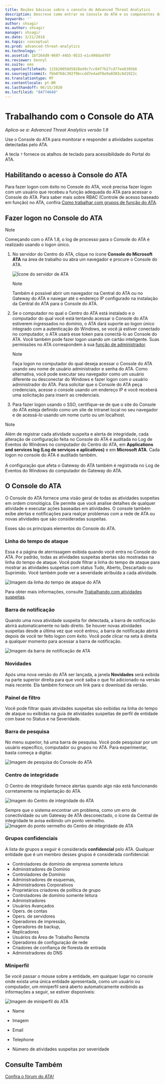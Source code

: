 ```yaml
---
title: Noções básicas sobre o console do Advanced Threat Analytics
description: Descreve como entrar no Console do ATA e os componentes do console
keywords: ''
author: shsagir
ms.author: shsagir
manager: shsagir
ms.date: 3/21/2018
ms.topic: conceptual
ms.prod: advanced-threat-analytics
ms.technology: ''
ms.assetid: 1bf264d9-9697-44b5-9533-e1c498da4f07
ms.reviewer: bennyl
ms.suite: ems
ms.openlocfilehash: 115b20058d5828ed9c7cc04f7b27cd77ee839566
ms.sourcegitcommit: fbb0768c392f9bccdd7e4adf0e9a0303c8d1922c
ms.translationtype: MT
ms.contentlocale: pt-BR
ms.lasthandoff: 06/15/2020
ms.locfileid: "84774648"
---
```

# <a name="working-with-the-ata-console"></a>Trabalhando com o Console do ATA


*Aplica-se a: Advanced Threat Analytics versão 1.9*

Use o Console do ATA para monitorar e responder a atividades suspeitas detectadas pelo ATA.

A tecla `?` fornece os atalhos de teclado para acessibilidade do Portal do ATA. 

## <a name="enabling-access-to-the-ata-console"></a>Habilitando o acesso à Console do ATA
Para fazer logon com êxito no Console do ATA, você precisa fazer logon com um usuário que recebeu a função adequada do ATA para acessar o Console do ATA. Para saber mais sobre RBAC (Controle de acesso baseado em função) no ATA, confira [Como trabalhar com grupos de função do ATA](ata-role-groups.md).

## <a name="logging-into-the-ata-console"></a>Fazer logon no Console do ATA

>[!NOTE]
 > Começando com o ATA 1.8, o log de processo para o Console do ATA é realizado usando o logon único.

1. No servidor do Centro do ATA, clique no ícone **Console do Microsoft ATA** na área de trabalho ou abra um navegador e procure o Console do ATA.

    ![Ícone do servidor de ATA](media/ata-server-icon.png)

   >[!NOTE]
   > Também é possível abrir um navegador na Central do ATA ou no Gateway do ATA e navegar até o endereço IP configurado na instalação da Central do ATA para o Console do ATA.    

2. Se o computador no qual o Centro do ATA está instalado e o computador do qual você está tentando acessar o Console do ATA estiverem ingressados no domínio, o ATA dará suporte ao logon único integrado com a autenticação do Windows, se você já estiver conectado no computador, o ATA usará esse token para conectá-lo ao Console do ATA. Você também pode fazer logon usando um cartão inteligente. Suas permissões no ATA correspondem à sua [função de administrador](ata-role-groups.md).

   > [!NOTE]
   > Faça logon no computador do qual deseja acessar o Console do ATA usando seu nome de usuário administrador e senha do ATA. Como alternativa, você pode executar seu navegador como um usuário diferente ou desconectar do Windows e fazer logon com o usuário administrador do ATA. Para solicitar que o Console do ATA peça credenciais, acesse o console usando um endereço IP e você receberá uma solicitação para inserir as credenciais.

3. Para fazer logon usando o SSO, certifique-se de que o site do Console do ATA esteja definido como um site de intranet local no seu navegador e de acessá-lo usando um nome curto ou um localhost.

> [!NOTE]
> Além de registrar cada atividade suspeita e alerta de integridade, cada alteração de configuração feita no Console do ATA é auditada no Log de Eventos do Windows no computador do Centro do ATA, em **Applications and services log (Log de serviços e aplicativos)** e em **Microsoft ATA**. Cada logon no console do ATA é auditado também.<br></br>  A configuração que afeta o Gateway do ATA também é registrada no Log de Eventos do Windows do computador do Gateway do ATA. 



## <a name="the-ata-console"></a>O Console do ATA

O Console do ATA fornece uma visão geral de todas as atividades suspeitas em ordem cronológica. Ele permite que você analise detalhes de qualquer atividade e executar ações baseadas em atividades. O console também exibe alertas e notificações para realçar problemas com a rede de ATA ou novas atividades que são consideradas suspeitas.

Esses são os principais elementos do Console do ATA.


### <a name="attack-time-line"></a>Linha do tempo de ataque

Essa é a página de aterrissagem exibida quando você entra no Console do ATA. Por padrão, todas as atividades suspeitas abertas são mostradas na linha do tempo de ataque. Você pode filtrar a linha do tempo de ataque para mostrar as atividades suspeitas com status Tudo, Aberto, Descartado ou Suprimido. Você também pode ver a severidade atribuída a cada atividade.

![Imagem da linha do tempo de ataque do ATA](media/ATA-Suspicious-Activity-Timeline.jpg)

Para obter mais informações, consulte [Trabalhando com atividades suspeitas](working-with-suspicious-activities.md).

### <a name="notification-bar"></a>Barra de notificação

Quando uma nova atividade suspeita for detectada, a barra de notificação abrirá automaticamente no lado direito. Se houver novas atividades suspeitas desde a última vez que você entrou, a barra de notificação abrirá depois de você ter feito logon com êxito. Você pode clicar na seta à direita a qualquer momento para acessar a barra de notificação.

![Imagem da barra de notificação de ATA](media/notification-bar-1.7.png)

### <a name="whats-new"></a>Novidades

Após uma nova versão do ATA ser lançada, a janela **Novidades** será exibida na parte superior direita para que você saiba o que foi adicionado na versão mais recente. Ela também fornece um link para o download da versão.

### <a name="filtering-panel"></a>Painel de filtro

Você pode filtrar quais atividades suspeitas são exibidas na linha do tempo de ataque ou exibidas na guia de atividades suspeitas de perfil de entidade com base no Status e na Severidade.

### <a name="search-bar"></a>Barra de pesquisa

No menu superior, há uma barra de pesquisa. Você pode pesquisar por um usuário específico, computador ou grupos no ATA. Para experimentar, basta começa a digitar.

![Imagem de pesquisa do Console do ATA](media/ATA-console-search.png)

### <a name="health-center"></a>Centro de integridade

O Centro de integridade fornece alertas quando algo não está funcionando corretamente na implantação do ATA.

![Imagem do Centro de integridade do ATA](media/ATA-Health-Issue.jpg)

Sempre que o sistema encontrar um problema, como um erro de conectividade ou um Gateway de ATA desconectado, o ícone da Central de integridade te avisa exibindo um ponto vermelho. ![Imagem do ponto vermelho do Centro de integridade de ATA](media/ATA-Health-Center-Alert-red-dot.png)

### <a name="sensitive-groups"></a>Grupos confidenciais

A lista de grupos a seguir é considerada **confidencial** pelo ATA. Qualquer entidade que é um membro desses grupos é considerada confidencial:

- Controladores de domínio de empresa somente leitura 
- Administradores de Domínio 
- Controladores de Domínio 
- Administradores de esquemas,
- Administradores Corporativos 
- Proprietários criadores de política de grupo 
- Controladores de domínio somente leitura 
- Administradores  
- Usuários Avançados  
- Opers. de contas  
- Opers. de servidores   
- Operadores de impressão,
- Operadores de backup,
- Replicadores 
- Usuários da Área de Trabalho Remota 
- Operadores de configuração de rede 
- Criadores de confiança de floresta de entrada 
- Administradores do DNS 


### <a name="mini-profile"></a>Miniperfil

Se você passar o mouse sobre a entidade, em qualquer lugar no console onde exista uma única entidade apresentada, como um usuário ou computador, um miniperfil será aberto automaticamente exibindo as informações a seguir, se estiver disponíveis:

![Imagem de miniperfil do ATA](media/ATA-mini-profile.jpg)

-   Name

-   Imagem

-   Email

-   Telephone

-   Número de atividades suspeitas por severidade



## <a name="see-also"></a>Consulte Também
[Confira o fórum do ATA!](https://social.technet.microsoft.com/Forums/security/home?forum=mata)
